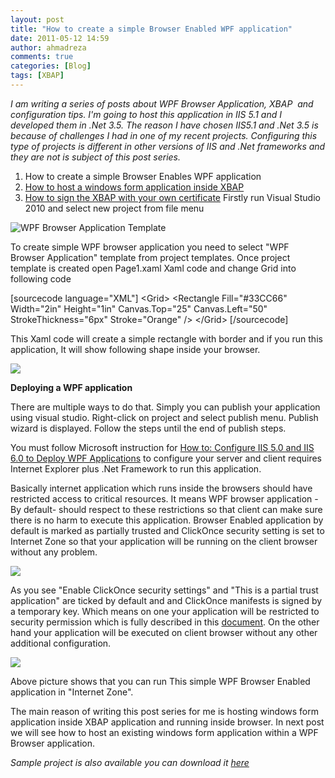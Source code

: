 ```yaml
---
layout: post
title: "How to create a simple Browser Enabled WPF application"
date: 2011-05-12 14:59
author: ahmadreza
comments: true
categories: [Blog]
tags: [XBAP]
---
```

*I am writing a series of posts about WPF Browser Application, XBAP  and configuration tips. I'm going to host this application in IIS 5.1 and I developed them in .Net 3.5. The reason I have chosen IIS5.1 and .Net 3.5 is because of challenges I had in one of my recent projects. Configuring this type of projects is different in other versions of IIS and .Net frameworks and they are not is subject of this post series.*


1.  How to create a simple Browser Enables WPF application
2.  [How to host a windows form application inside XBAP](https://ahmadreza.com/2011/05/17/how-to-host-a-windows-form-application-inside-xbap/)
3.  [How to sign the XBAP with your own certificate](https://ahmadreza.com/2011/05/20/how-to-sign-the-xbap-with-your-own-certificate/)
Firstly run Visual Studio 2010 and select new project from file menu

![](https://gkasoq.bay.livefilestore.com/y1pTyvopu7LF2C48XH1rU6cCIppkTTSRI2zbiG4IymcFYNyDvDYOAuiDPGP_BbwZCwfe_Msl-NT15LmvikS4opJ6IjFau3VEDJa/01ProjectType.png?psid=1 "WPF Browser Application Template")

To create simple WPF browser application you need to select "WPF Browser Application" template from project templates. Once project template is created open Page1.xaml Xaml code and change Grid into following code

[sourcecode language="XML"]
    &lt;Grid&gt;
        &lt;Rectangle
            Fill=&quot;#33CC66&quot;
            Width=&quot;2in&quot;       Height=&quot;1in&quot;
            Canvas.Top=&quot;25&quot;          Canvas.Left=&quot;50&quot;
            StrokeThickness=&quot;6px&quot; Stroke=&quot;Orange&quot; /&gt;
    &lt;/Grid&gt;
[/sourcecode]

This Xaml code will create a simple rectangle with border and if you run this application, It will show following shape inside your browser.

![](https://gkasoq.bay.livefilestore.com/y1pno2mRmcxK60x2XCCUpEH8AdIRl57EHzXxvUEScNJyTbdTGqN0TRpA25pd4ooBhFy-cQ9A7mOlpMz081IkhZQlhg9rhsmFeO8/02BrowserRectangle.png?psid=1)

**Deploying a WPF application**

There are multiple ways to do that. Simply you can publish your application using visual studio. Right-click on project and select publish menu. Publish wizard is displayed. Follow the steps until the end of publish steps.

You must follow Microsoft instruction for [How to: Configure IIS 5.0 and IIS 6.0 to Deploy WPF Applications](https://msdn.microsoft.com/en-us/library/ms752346.aspx) to configure your server and client requires Internet Explorer plus .Net Framework to run this application.

Basically internet application which runs inside the browsers should have restricted access to critical resources. It means WPF browser application -By default- should respect to these restrictions so that client can make sure there is no harm to execute this application. Browser Enabled application by default is marked as partially trusted and ClickOnce security setting is set to Internet Zone so that your application will be running on the client browser without any problem.

![](https://gkasoq.bay.livefilestore.com/y1p2yMA3hrhMwt0iBWIUIIxE0kfNCGovL0YPJE27avS6fATUyXgPmATXdE8EH0G4w5m-wsW9E84rBfviY_Vt0AFxzHer8bMiQrn/03ProjectSecurity.png?psid=1)

As you see "Enable ClickOnce security settings" and "This is a partial trust application" are ticked by default and and ClickOnce manifests is signed by a temporary key. Which means on one your application will be restricted to security permission which is fully described in this [document](https://msdn.microsoft.com/en-us/library/aa970910.aspx). On the other hand your application will be executed on client browser without any other additional configuration.

![](https://gkasoq.bay.livefilestore.com/y1pKjv-M2LBhfxzwWwSd_L29SOoyeqW5BcSkFwkyOQmjzksBojy0rFiaCALaIDovh5S7ieC6j-sV7cqiPiULDVI3idjIL9e3EwZ/04InternetZone.png?psid=1)

Above picture shows that you can run This simple WPF Browser Enabled application in "Internet Zone".

The main reason of writing this post series for me is hosting windows form application inside XBAP application and running inside browser. In next post we will see how to host an existing windows form application within a WPF Browser application.

*Sample project is also available you can download it [here](https://gkasoq.bay.livefilestore.com/y1pMj5rWwxWH0xh978PfXKv51b9cKKKJ2zKKHaycMMZbHVm6kHqLQbIOej8nUumLrJYZlMQbeCSbDSxCQier38MWVQvihSHve5O/SimpleBrowserApplication.zip?download&amp;psid=1)*
